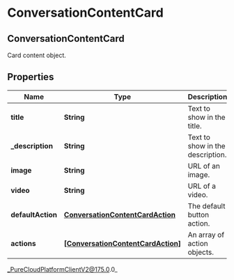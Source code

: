 # ConversationContentCard

## ConversationContentCard
Card content object.

## Properties

|Name | Type | Description | Notes|
|------------ | ------------- | ------------- | -------------|
| **title** | **String** | Text to show in the title. | |
| **_description** | **String** | Text to show in the description. | [optional] |
| **image** | **String** | URL of an image. | [optional] |
| **video** | **String** | URL of a video. | [optional] |
| **defaultAction** | [**ConversationContentCardAction**](ConversationContentCardAction) | The default button action. | [optional] |
| **actions** | [**[ConversationContentCardAction]**]([ConversationContentCardAction]) | An array of action objects. | |



_PureCloudPlatformClientV2@175.0.0_

